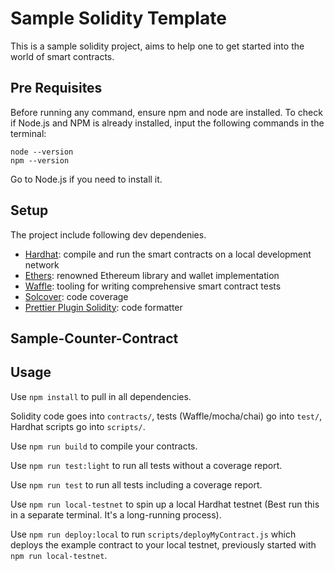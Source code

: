 # Sample Solidity Template

This is a sample solidity project, aims to help one to get started into the world of smart contracts.

## Pre Requisites

Before running any command, ensure npm and node are installed. To check if Node.js and NPM is already installed, input the following commands in the terminal:

```
node --version
npm --version
```

Go to Node.js if you need to install it.

## Setup

The project include following dev dependenies.

- [Hardhat](https://github.com/nomiclabs/hardhat): compile and run the smart contracts on a local development network
- [Ethers](https://github.com/ethers-io/ethers.js/): renowned Ethereum library and wallet implementation
- [Waffle](https://github.com/EthWorks/Waffle): tooling for writing comprehensive smart contract tests
- [Solcover](https://github.com/sc-forks/solidity-coverage): code coverage
- [Prettier Plugin Solidity](https://github.com/prettier-solidity/prettier-plugin-solidity): code formatter

## Sample-Counter-Contract

## Usage

Use `npm install` to pull in all dependencies.

Solidity code goes into `contracts/`, tests (Waffle/mocha/chai) go into `test/`, Hardhat scripts go into `scripts/`.

Use `npm run build` to compile your contracts.

Use `npm run test:light` to run all tests without a coverage report.

Use `npm run test` to run all tests including a coverage report.

Use `npm run local-testnet` to spin up a local Hardhat testnet (Best run this in a separate terminal. It's a long-running process).

Use `npm run deploy:local` to run `scripts/deployMyContract.js` which deploys the example contract to your local testnet, previously started with `npm run local-testnet`.
